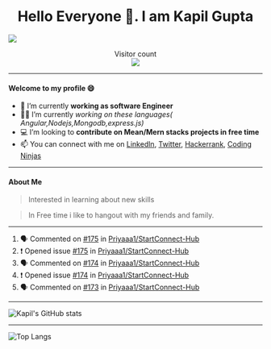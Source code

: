 <h1 align=center> Hello Everyone 👋. I am Kapil Gupta </h1>
<img src="https://media.licdn.com/dms/image/C5616AQEWqzMjsbDDHA/profile-displaybackgroundimage-shrink_350_1400/0/1647235653847?e=1721865600&v=beta&t=EEN1ojpVZwGgojsJ7zwoHduo0dqioyxfbmqdeT6J3_o" >

<p align="center"> 
  Visitor count<br>
  <img src="https://profile-counter.glitch.me/KapilG0/count.svg" />
</p>


---

 

#### Welcome to my profile 😄

- 🔭 I’m currently **working as software Engineer**
- 🧑‍💻 I’m currently *working on these languages( Angular,Nodejs,Mongodb,express.js)*
- 💻 I’m looking to **contribute on Mean/Mern stacks projects in free time**
- 📫 You can connect with me on [Linkedln](https://www.linkedin.com/in/kapil-gupta-42947316b/), [Twitter](https://twitter.com/KG161997?t=qIUoYCK3kJcusTKEBY40KQ&s=09), [Hackerrank](
https://www.hackerrank.com/dashboard), [Coding Ninjas](https://www.codingninjas.com/studio/profile/9761e067-31fa-4e09-a3ae-31df8e513c89)
---


#### About Me
  > Interested in learning about new skills

  > In Free time i like to hangout with my friends and family.

--- 

<!--START_SECTION:activity-->
1. 🗣 Commented on [#175](https://github.com/Priyaaa1/StartConnect-Hub/issues/175#issuecomment-2119230072) in [Priyaaa1/StartConnect-Hub](https://github.com/Priyaaa1/StartConnect-Hub)
2. ❗ Opened issue [#175](https://github.com/Priyaaa1/StartConnect-Hub/issues/175) in [Priyaaa1/StartConnect-Hub](https://github.com/Priyaaa1/StartConnect-Hub)
3. 🗣 Commented on [#174](https://github.com/Priyaaa1/StartConnect-Hub/issues/174#issuecomment-2119228960) in [Priyaaa1/StartConnect-Hub](https://github.com/Priyaaa1/StartConnect-Hub)
4. ❗ Opened issue [#174](https://github.com/Priyaaa1/StartConnect-Hub/issues/174) in [Priyaaa1/StartConnect-Hub](https://github.com/Priyaaa1/StartConnect-Hub)
5. 🗣 Commented on [#173](https://github.com/Priyaaa1/StartConnect-Hub/issues/173#issuecomment-2119227361) in [Priyaaa1/StartConnect-Hub](https://github.com/Priyaaa1/StartConnect-Hub)
<!--END_SECTION:activity-->

---

![Kapil's GitHub stats](https://github-readme-stats.vercel.app/api?username=KapilG0&show_icons=true&theme=radical)

---

![Top Langs](https://github-readme-stats.vercel.app/api/top-langs/?username=KapilG0&layout=compact)

<!--
**kapilG0/kapilG0** is a ✨ _special_ ✨ repository because its `README.md` (this file) appears on your GitHub profile.

Here are some ideas to get you started:

- 🔭 I’m currently working on Node.js,Mongodb
- 🌱 I’m currently learning Angular,Nodejs,Mongodb
- 👯 I’m looking to collaborate on Angular,Node.js projects
- 🤔 I’m looking for help with ...
- 💬 Ask me about ...
- 📫 How to reach me: ...
- 😄 Pronouns: ...
- ⚡ Fun fact: ...
-->
